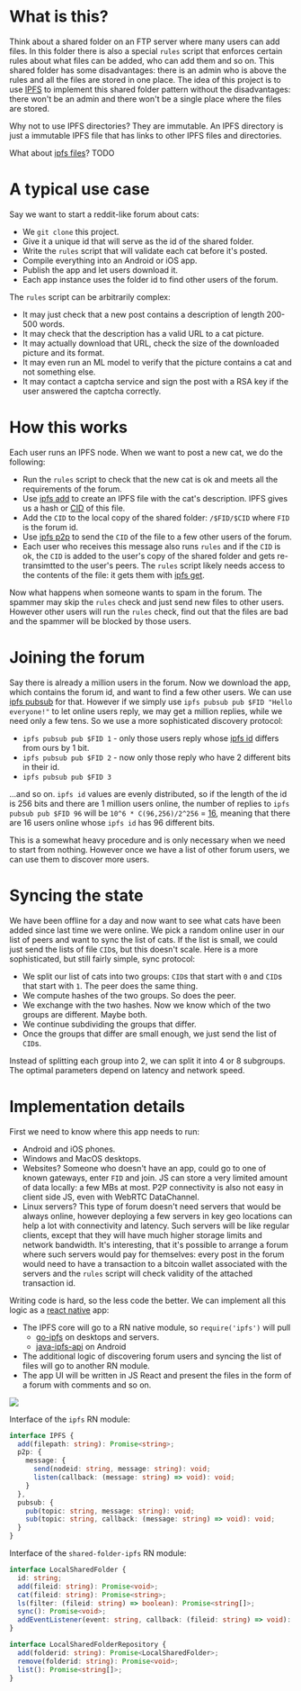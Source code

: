 # What is this?
Think about a shared folder on an FTP server where many users can add files. In this folder there is also a special `rules` script that enforces certain rules about what files can be added, who can add them and so on. This shared folder has some disadvantages: there is an admin who is above the rules and all the files are stored in one place. The idea of this project is to use [IPFS](https://ipfs.io) to implement this shared folder pattern without the disadvantages: there won't be an admin and there won't be a single place where the files are stored.

Why not to use IPFS directories? They are immutable. An IPFS directory is just a immutable IPFS file that has links to other IPFS files and directories.

What about [ipfs files](https://docs.ipfs.io/reference/api/cli/#ipfs-files)? TODO

# A typical use case

Say we want to start a reddit-like forum about cats:

- We `git clone` this project.
- Give it a unique id that will serve as the id of the shared folder.
- Write the `rules` script that will validate each cat before it's posted.
- Compile everything into an Android or iOS app.
- Publish the app and let users download it.
- Each app instance uses the folder id to find other users of the forum.

The `rules` script can be arbitrarily complex:

- It may just check that a new post contains a description of length 200-500 words.
- It may check that the description has a valid URL to a cat picture.
- It may actually download that URL, check the size of the downloaded picture and its format.
- It may even run an ML model to verify that the picture contains a cat and not something else.
- It may contact a captcha service and sign the post with a RSA key if the user answered the captcha correctly.

# How this works

Each user runs an IPFS node. When we want to post a new cat, we do the following:

- Run the `rules` script to check that the new cat is ok and meets all the requirements of the forum.
- Use [ipfs add](https://docs.ipfs.io/reference/api/cli/#ipfs-add) to create an IPFS file with the cat's description. IPFS gives us a hash or [CID](https://docs.ipfs.io/guides/concepts/cid) of this file.
- Add the `CID` to the local copy of the shared folder: `/$FID/$CID` where `FID` is the forum id.
- Use [ipfs p2p](https://github.com/ipfs/go-ipfs/blob/master/docs/experimental-features.md#ipfs-p2p) to send the `CID` of the file to a few other users of the forum.
- Each user who receives this message also runs `rules` and if the `CID` is ok, the `CID` is added to the user's copy of the shared folder and gets re-transimtted to the user's peers. The `rules` script likely needs access to the contents of the file: it gets them with [ipfs get](https://docs.ipfs.io/reference/api/cli/#ipfs-get).

Now what happens when someone wants to spam in the forum. The spammer may skip the `rules` check and just send new files to other users. However other users will run the `rules` check, find out that the files are bad and the spammer will be blocked by those users.

# Joining the forum

Say there is already a million users in the forum. Now we download the app, which contains the forum id, and want to find a few other users. We can use [ipfs pubsub](https://docs.ipfs.io/reference/api/cli/#ipfs-pubsub) for that. However if we simply use `ipfs pubsub pub $FID "Hello everyone!"` to let online users reply, we may get a million replies, while we need only a few tens. So we use a more sophisticated discovery protocol:

- `ipfs pubsub pub $FID 1` - only those users reply whose [ipfs id](https://docs.ipfs.io/reference/api/cli/#ipfs-id) differs from ours by 1 bit.
- `ipfs pubsub pub $FID 2` - now only those reply who have 2 different bits in their id.
- `ipfs pubsub pub $FID 3`

...and so on. `ipfs id` values are evenly distributed, so if the length of the id is 256 bits and there are 1 million users online, the number of replies to `ipfs pubsub pub $FID 96` will be `10^6 * C(96,256)/2^256` = [16](http://m.wolframalpha.com/input/?i=10%5E6+*+256%21%2F%282%5E256+*+96%21+*+%28256+-+96%29%21%29), meaning that there are 16 users online whose `ipfs id` has 96 different bits.

This is a somewhat heavy procedure and is only necessary when we need to start from nothing. However once we have a list of other forum users, we can use them to discover more users.

# Syncing the state

We have been offline for a day and now want to see what cats have been added since last time we were online. We pick a random online user in our list of peers and want to sync the list of cats. If the list is small, we could just send the lists of file `CID`s, but this doesn't scale. Here is a more sophisticated, but still fairly simple, sync protocol:

- We split our list of cats into two groups: `CID`s that start with `0` and `CID`s that start with `1`. The peer does the same thing.
- We compute hashes of the two groups. So does the peer.
- We exchange with the two hashes. Now we know which of the two groups are different. Maybe both.
- We continue subdividing the groups that differ.
- Once the groups that differ are small enough, we just send the list of `CID`s.

Instead of splitting each group into 2, we can split it into 4 or 8 subgroups. The optimal parameters depend on latency and network speed.

# Implementation details

First we need to know where this app needs to run:

- Android and iOS phones.
- Windows and MacOS desktops.
- Websites? Someone who doesn't have an app, could go to one of known gateways, enter `FID` and join. JS can store a very limited amount of data locally: a few MBs at most. P2P connectivity is also not easy in client side JS, even with WebRTC DataChannel.
- Linux servers? This type of forum doesn't need servers that would be always online, however deploying a few servers in key geo locations can help a lot with connectivity and latency. Such servers will be like regular clients, except that they will have much higher storage limits and network bandwidth. It's interesting, that it's possible to arrange a forum where such servers would pay for themselves: every post in the forum would need to have a transaction to a bitcoin wallet associated with the servers and the `rules` script will check validity of the attached transaction id.

Writing code is hard, so the less code the better. We can implement all this logic as a [react native](https://github.com/facebook/react-native) app:

- The IPFS core will go to a RN native module, so `require('ipfs')` will pull
  - [go-ipfs](https://github.com/ipfs/go-ipfs) on desktops and servers.
  - [java-ipfs-api](https://github.com/ipfs/java-ipfs-api) on Android
- The additional logic of discovering forum users and syncing the list of files will go to another RN module.
- The app UI will be written in JS React and present the files in the form of a forum with comments and so on.

![](https://g.gravizo.com/svg?digraph%20G%20{;%20%20node%20[shape=box]%20%20;%20%20ui%20-%3E%20shf%20-%3E%20ipfs%20-%3E%20{go%20java};%20%20shf%20-%3E%20fs;%20%20fs%20[label=%22Native%20File%20System%22];%20%20ipfs%20[label=%22require(%27ipfs%27)%22];%20%20shf%20[label=%22require(%27shared-folder%27)%22];%20%20ui%20[label=%22React%20JS%20UI%22];%20%20subgraph%20cluster_native%20{%20%20%20%20;%20%20%20%20go%20java;%20%20%20%20graph%20[style=dashed%20color=gray];%20%20}%20%20;})

Interface of the `ipfs` RN module:

```ts
interface IPFS {
  add(filepath: string): Promise<string>;
  p2p: {
    message: {
      send(nodeid: string, message: string): void;
      listen(callback: (message: string) => void): void;
    }
  },
  pubsub: {
    pub(topic: string, message: string): void;
    sub(topic: string, callback: (message: string) => void): void;
  }
}
```

Interface of the `shared-folder-ipfs` RN module:

```ts
interface LocalSharedFolder {
  id: string;
  add(fileid: string): Promise<void>;
  cat(fileid: string): Promise<string>;
  ls(filter: (fileid: string) => boolean): Promise<string[]>;
  sync(): Promise<void>;
  addEventListener(event: string, callback: (fileid: string) => void): void;
}

interface LocalSharedFolderRepository {
  add(folderid: string): Promise<LocalSharedFolder>;
  remove(folderid: string): Promise<void>;
  list(): Promise<string[]>;  
}
```
